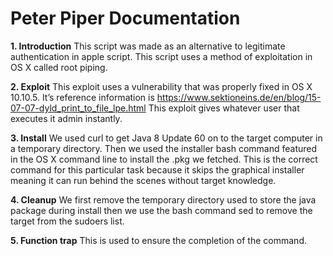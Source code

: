 # Peter Piper Documentation #

__1. Introduction__
This script was made as an alternative to legitimate authentication in apple script. This script uses a method of exploitation in OS X  called root piping.

 

__2. Exploit__
This exploit uses a vulnerability that was properly fixed in OS X 10.10.5. It’s reference information is https://www.sektioneins.de/en/blog/15-07-07-dyld_print_to_file_lpe.html
This exploit gives whatever user that executes it admin instantly.

 

__3. Install__
We used curl to get Java 8 Update 60 on to the target computer in a temporary directory. Then we used the installer bash command featured in the OS X command line to install the .pkg we fetched. This is the correct command for this particular task because it skips the graphical  installer meaning it can run behind the scenes without target knowledge.

 

__4. Cleanup__
We first remove the temporary directory used to store the java package during install then we use the bash command sed to remove the target from the sudoers list.

 

__5. Function trap__
This is used to ensure the completion of the command.
